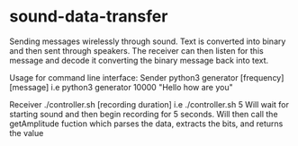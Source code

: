 # sound-data-transfer

Sending messages wirelessly through sound. Text is converted into binary and then sent through speakers. 
The receiver can then listen for this message and decode it converting the binary message back into text. 

Usage for command line interface:
Sender
python3 generator [frequency] [message]
 i.e 
python3 generator 10000 "Hello how are you"

Receiver 
./controller.sh [recording duration]
i.e
./controller.sh 5
Will wait for starting sound and then begin recording for 5 seconds.
Will then call the getAmplitude fuction which parses the data, extracts the bits, and returns the value
